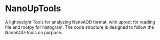 # NanoUpTools
A lightweight Tools for analyzing NanoAOD format, with uproot for reading file
and rootpy for histogram. The code structure is designed to follow the NanoAOD-tools on
purpose.

